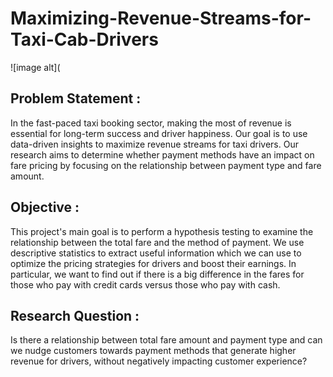 # Maximizing-Revenue-Streams-for-Taxi-Cab-Drivers

![image alt](

## Problem Statement : 
In the fast-paced taxi booking sector, making the most of revenue is essential for long-term success and driver happiness. Our goal is to use data-driven insights to maximize revenue streams for taxi drivers. Our research aims to determine whether payment methods have an impact on fare pricing by focusing on the relationship between payment type and fare amount.

## Objective : 
This project's main goal is to perform a hypothesis testing to examine the relationship between the total fare and the method of payment. We use descriptive statistics to extract useful information which we can use to optimize the pricing strategies for drivers and boost their earnings. In particular, we want to find out if there is a big difference in the fares for those who pay with credit cards versus those who pay with cash.

## Research Question : 
Is there a relationship between total fare amount and payment type and can we nudge customers towards payment methods that generate higher revenue for drivers, without negatively impacting customer experience?

